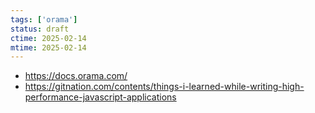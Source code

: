 ```yaml
---
tags: ['orama']
status: draft
ctime: 2025-02-14
mtime: 2025-02-14
---
```


- https://docs.orama.com/
- https://gitnation.com/contents/things-i-learned-while-writing-high-performance-javascript-applications
